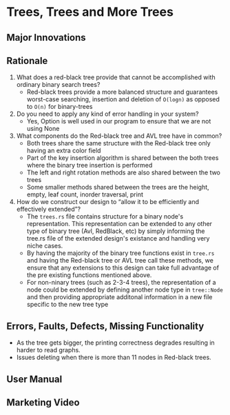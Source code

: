 # Trees, Trees and More Trees

## Major Innovations

## Rationale

1. What does a red-black tree provide that cannot be accomplished with ordinary binary search trees?
   - Red-black trees provide a more balanced structure and guarantees worst-case searching, insertion and deletion of `O(logn)`
     as opposed to `O(n)` for binary-trees
2. Do you need to apply any kind of error handling in your system?
   - Yes, Option is well used in our program to ensure that we are not using None
3. What components do the Red-black tree and AVL tree have in common?
   - Both trees share the same structure with the Red-black tree only having an extra color field
   - Part of the key insertion algorithm is shared between the both trees where the binary tree insertion is performed
   - The left and right rotation methods are also shared between the two trees
   - Some smaller methods shared between the trees are the height, empty, leaf count, inorder traversal, print
4. How do we construct our design to “allow it to be efficiently and effectively extended”?
   - The `trees.rs` file contains structure for a binary node's representation. This representation can be extended to any other type of binary tree (Avl, RedBlack, etc) by simply informing the tree.rs file of the extended design's existance and handling very niche cases.
   - By having the majority of the binary tree functions exist in `tree.rs` and having the Red-black tree or AVL tree call these methods, we ensure that any extensions to this design can take full advantage of the pre existing functions mentioned above.
   - For non-ninary trees (such as 2-3-4 trees), the representation of a node could be extended by defining another node type in `tree::Node` and then providing appropriate additonal information in a new file specific to the new tree type

## Errors, Faults, Defects, Missing Functionality

- As the tree gets bigger, the printing correctness degrades resulting in harder to read graphs.
- Issues deleting when there is more than 11 nodes in Red-black trees.

## User Manual

## Marketing Video
